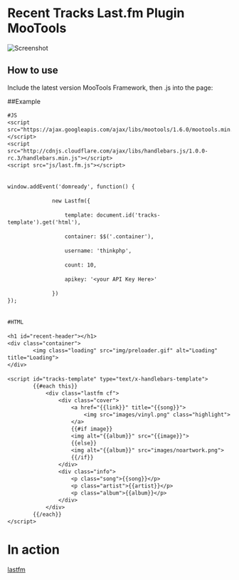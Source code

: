 Recent Tracks Last.fm Plugin MooTools
=====================================

![Screenshot](http://c2.staticflickr.com/2/1687/23981960244_16781b0216_z.jpg)

How to use
----------

   Include the latest version MooTools Framework, then .js into the page:
     
##Example


    #JS
    <script src="https://ajax.googleapis.com/ajax/libs/mootools/1.6.0/mootools.min.js"></script>       
    <script src="http://cdnjs.cloudflare.com/ajax/libs/handlebars.js/1.0.0-rc.3/handlebars.min.js"></script>
    <script src="js/last.fm.js"></script>


    window.addEvent('domready', function() {

                  new Lastfm({        

                      template: document.id('tracks-template').get('html'),

                      container: $$('.container'),

                      username: 'thinkphp',

                      count: 10,

                      apikey: '<your API Key Here>'

                  })
    });


    #HTML

    <h1 id="recent-header"></h1>
    <div class="container">
            <img class="loading" src="img/preloader.gif" alt="Loading" title="Loading">
    </div>

    <script id="tracks-template" type="text/x-handlebars-template">
            {{#each this}}
                <div class="lastfm cf">
                    <div class="cover">
                        <a href="{{link}}" title="{{song}}">
                            <img src="images/vinyl.png" class="highlight">
                        </a>
                        {{#if image}}
                        <img alt="{{album}}" src="{{image}}">
                        {{else}}
                        <img alt="{{album}}" src="images/noartwork.png">
                        {{/if}}
                    </div>
                    <div class="info">
                        <p class="song">{{song}}</p>
                        <p class="artist">{{artist}}</p>
                        <p class="album">{{album}}</p>
                    </div>
                </div>
            {{/each}}
    </script>

# In action

[lastfm](http://lastfm.thinkphp.ro)
